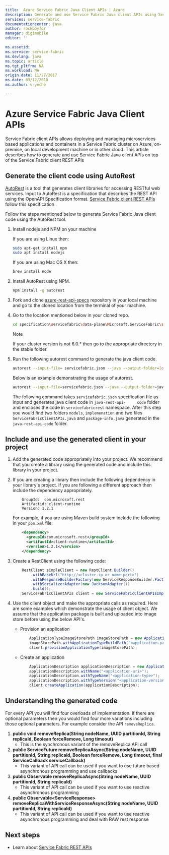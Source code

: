 ```yaml
---
title:  Azure Service Fabric Java Client APIs | Azure
description: Generate and use Service Fabric Java client APIs using Service Fabric client REST API specification
services: service-fabric
documentationcenter: java
author: rockboyfor
manager: digimobile
editor: ''

ms.assetid:
ms.service: service-fabric
ms.devlang: java
ms.topic: article
ms.tgt_pltfrm: NA
ms.workload: NA
origin.date: 11/27/2017
ms.date: 03/12/2018
ms.author: v-yeche

---
```

# Azure Service Fabric Java Client APIs

Service Fabric client APIs allows deploying and managing microservices based applications and containers in a Service Fabric cluster on Azure, on-premise, on local development machine or in other cloud. This article describes how to generate and use Service Fabric Java client APIs on top of the Service Fabric client REST APIs

## Generate the client code using AutoRest

[AutoRest](https://github.com/Azure/autorest) is a tool that generates client libraries for accessing RESTful web services. Input to AutoRest is a specification that describes the REST API using the OpenAPI Specification format. [Service Fabric client REST APIs](https://github.com/Azure/azure-rest-api-specs/tree/master/specification/servicefabric/data-plane) follow this specification .

Follow the steps mentioned below to generate Service Fabric Java client code using the AutoRest tool.

1. Install nodejs and NPM on your machine

    If you are using Linux then:
    ```bash
    sudo apt-get install npm
    sudo apt install nodejs
    ```
    If you are using Mac OS X then:
    ```bash
    brew install node
    ```

2. Install AutoRest using NPM.
    ```bash
    npm install -g autorest
    ```

3. Fork and clone [azure-rest-api-specs](https://github.com/Azure/azure-rest-api-specs)  repository in your local machine and go to the cloned location from the terminal of your machine.

4. Go to the location mentioned below in your cloned repo.
    ```bash
    cd specification\servicefabric\data-plane\Microsoft.ServiceFabric\stable\6.0
    ```

    > [!NOTE]
    > If your cluster version is not 6.0.* then go to the appropriate directory in the stable folder.
    >	

5. Run the following autorest command to generate the java client code.

    ```bash
    autorest --input-file= servicefabric.json --java --output-folder=[output-folder-name] --namespace=[namespace-of-generated-client]
    ```
   Below is an example demonstrating the usage of autorest.

    ```bash
    autorest --input-file=servicefabric.json --java --output-folder=java-rest-api-code --namespace=servicefabricrest
    ```

   The following command takes ``servicefabric.json`` specification file as input and generates java client code in ``java-rest-api-	 code`` folder and encloses the code in  ``servicefabricrest`` namespace. After this step you would find two folders ``models``, ``implemenation`` and two files ``ServiceFabricClientAPIs.java`` and ``package-info.java`` generated in the ``java-rest-api-code`` folder.

## Include and use the generated client in your project

1. Add the generated code appropriately into your project. We recommend that you create a library using the generated code and include this library in your project.
2. If you are creating a library then include the following dependency in your library's project. If you are following a different approach then include the dependency appropriately.

    ```
        GroupId:  com.microsoft.rest
        Artifactid: client-runtime
        Version: 1.2.1
    ```
    For example, if you are using Maven build system include the following in your ``pom.xml`` file:

    ```xml
        <dependency>
          <groupId>com.microsoft.rest</groupId>
          <artifactId>client-runtime</artifactId>
          <version>1.2.1</version>
        </dependency>
    ```

3. Create a RestClient using the following code:

    ```java
        RestClient simpleClient = new RestClient.Builder()
            .withBaseUrl("http://<cluster-ip or name:port>")
            .withResponseBuilderFactory(new ServiceResponseBuilder.Factory())
            .withSerializerAdapter(new JacksonAdapter())
            .build();
        ServiceFabricClientAPIs client = new ServiceFabricClientAPIsImpl(simpleClient);
    ```
4. Use the client object and make the appropriate calls as required. Here are some examples which demonstrate the usage of client object. We assume that the application package is built and uploaded into image store before using the below API's.
    * Provision an application

        ```java
            ApplicationTypeImageStorePath imageStorePath = new ApplicationTypeImageStorePath();
            imageStorePath.withApplicationTypeBuildPath("<application-path-in-image-store>");
            client.provisionApplicationType(imageStorePath);
        ```
    * Create an application

        ```java
            ApplicationDescription applicationDescription = new ApplicationDescription();
            applicationDescription.withName("<application-uri>");
            applicationDescription.withTypeName("<application-type>");
            applicationDescription.withTypeVersion("<application-version>");
            client.createApplication(applicationDescription);
        ```

## Understanding the generated code
For every API you will find four overloads of implementation. If there are optional parameters then you would find four more variations including those optional parameters. For example consider the API ``removeReplica``.
 1. **public void removeReplica(String nodeName, UUID partitionId, String replicaId, Boolean forceRemove, Long timeout)**
	* This is the synchronous variant of the removeReplica API call
 2. **public ServiceFuture<Void> removeReplicaAsync(String nodeName, UUID partitionId, String replicaId, Boolean forceRemove, Long timeout, final ServiceCallback<Void> serviceCallback)**
	* This variant of API call can be used if you want to use future based asynchronous programming and use callbacks
 3. **public Observable<Void> removeReplicaAsync(String nodeName, UUID partitionId, String replicaId)**
	* This variant of API call can be used if you want to use reactive asynchronous programming
 4. **public Observable<ServiceResponse<Void>> removeReplicaWithServiceResponseAsync(String nodeName, UUID partitionId, String replicaId)**
	* This variant of API call can be used if you want to use reactive asynchronous programming and deal with RAW rest response

## Next steps
* Learn about [Service Fabric REST APIs](https://docs.microsoft.com/rest/api/servicefabric/)
<!-- Update_Description: new articles on service fabric java rest api usage -->
<!--ms.date: 03/12/2018-->
